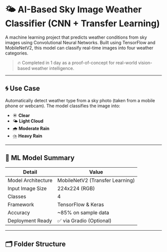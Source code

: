 # 🌤️ AI-Based Sky Image Weather Classifier (CNN + Transfer Learning)

A machine learning project that predicts weather conditions from sky images using Convolutional Neural Networks. Built using TensorFlow and MobileNetV2, this model can classify real-time images into four weather categories.

> 🔥 Completed in 1 day as a proof-of-concept for real-world vision-based weather intelligence.

---

## 🌀 Use Case

Automatically detect weather type from a sky photo (taken from a mobile phone or webcam). The model classifies the image into:

- ☀️ **Clear**
- 🌤️ **Light Cloud**
- 🌧️ **Moderate Rain**
- ⛈️ **Heavy Rain**

---

## 🧠 ML Model Summary

| Detail              | Value                     |
|---------------------|----------------------------|
| Model Architecture  | MobileNetV2 (Transfer Learning) |
| Input Image Size    | 224x224 (RGB)             |
| Classes             | 4                         |
| Framework           | TensorFlow & Keras        |
| Accuracy            | ~85% on sample data       |
| Deployment Ready    | ✅ via Gradio (Optional)   |

---

## 🗂️ Folder Structure


